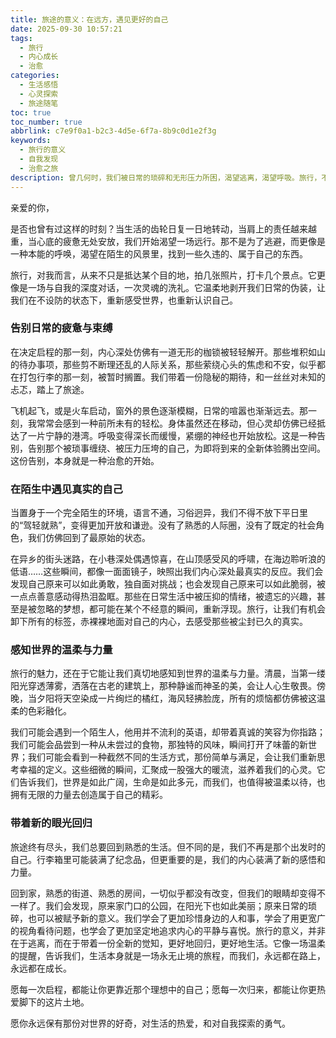 ```yaml
---
title: 旅途的意义：在远方，遇见更好的自己
date: 2025-09-30 10:57:21
tags:
  - 旅行
  - 内心成长
  - 治愈
categories:
  - 生活感悟
  - 心灵探索
  - 旅途随笔
toc: true
toc_number: true
abbrlink: c7e9f0a1-b2c3-4d5e-6f7a-8b9c0d1e2f3g
keywords:
  - 旅行的意义
  - 自我发现
  - 治愈之旅
description: 曾几何时，我们被日常的琐碎和无形压力所困，渴望逃离，渴望呼吸。旅行，不仅仅是地理位置的移动，更是一场心灵的远征。它让我们有机会卸下伪装，在陌生的风景里，重新审视自己，感受世界的温柔与力量，最终带着一份沉甸甸的收获，遇见那个更完整、更勇敢的自己。
---
```


亲爱的你，

是否也曾有过这样的时刻？当生活的齿轮日复一日地转动，当肩上的责任越来越重，当心底的疲惫无处安放，我们开始渴望一场远行。那不是为了逃避，而更像是一种本能的呼唤，渴望在陌生的风景里，找到一些久违的、属于自己的东西。

旅行，对我而言，从来不只是抵达某个目的地，拍几张照片，打卡几个景点。它更像是一场与自我的深度对话，一次灵魂的洗礼。它温柔地剥开我们日常的伪装，让我们在不设防的状态下，重新感受世界，也重新认识自己。

### 告别日常的疲惫与束缚

在决定启程的那一刻，内心深处仿佛有一道无形的枷锁被轻轻解开。那些堆积如山的待办事项，那些剪不断理还乱的人际关系，那些萦绕心头的焦虑和不安，似乎都在打包行李的那一刻，被暂时搁置。我们带着一份隐秘的期待，和一丝丝对未知的忐忑，踏上了旅途。

飞机起飞，或是火车启动，窗外的景色逐渐模糊，日常的喧嚣也渐渐远去。那一刻，我常常会感到一种前所未有的轻松。身体虽然还在移动，但心灵却仿佛已经抵达了一片宁静的港湾。呼吸变得深长而缓慢，紧绷的神经也开始放松。这是一种告别，告别那个被琐事缠绕、被压力压垮的自己，为即将到来的全新体验腾出空间。这份告别，本身就是一种治愈的开始。

### 在陌生中遇见真实的自己

当置身于一个完全陌生的环境，语言不通，习俗迥异，我们不得不放下平日里的“驾轻就熟”，变得更加开放和谦逊。没有了熟悉的人际圈，没有了既定的社会角色，我们仿佛回到了最原始的状态。

在异乡的街头迷路，在小巷深处偶遇惊喜，在山顶感受风的呼啸，在海边聆听浪的低语……这些瞬间，都像一面面镜子，映照出我们内心深处最真实的反应。我们会发现自己原来可以如此勇敢，独自面对挑战；也会发现自己原来可以如此脆弱，被一点点善意感动得热泪盈眶。那些在日常生活中被压抑的情绪，被遗忘的兴趣，甚至是被忽略的梦想，都可能在某个不经意的瞬间，重新浮现。旅行，让我们有机会卸下所有的标签，赤裸裸地面对自己的内心，去感受那些被尘封已久的真实。

### 感知世界的温柔与力量

旅行的魅力，还在于它能让我们真切地感知到世界的温柔与力量。清晨，当第一缕阳光穿透薄雾，洒落在古老的建筑上，那种静谧而神圣的美，会让人心生敬畏。傍晚，当夕阳将天空染成一片绚烂的橘红，海风轻拂脸庞，所有的烦恼都仿佛被这温柔的色彩融化。

我们可能会遇到一个陌生人，他用并不流利的英语，却带着真诚的笑容为你指路；我们可能会品尝到一种从未尝过的食物，那独特的风味，瞬间打开了味蕾的新世界；我们可能会看到一种截然不同的生活方式，那份简单与满足，会让我们重新思考幸福的定义。这些细微的瞬间，汇聚成一股强大的暖流，滋养着我们的心灵。它们告诉我们，世界是如此广阔，生命是如此多元，而我们，也值得被温柔以待，也拥有无限的力量去创造属于自己的精彩。

### 带着新的眼光回归

旅途终有尽头，我们总要回到熟悉的生活。但不同的是，我们不再是那个出发时的自己。行李箱里可能装满了纪念品，但更重要的是，我们的内心装满了新的感悟和力量。

回到家，熟悉的街道、熟悉的房间，一切似乎都没有改变，但我们的眼睛却变得不一样了。我们会发现，原来家门口的公园，在阳光下也如此美丽；原来日常的琐碎，也可以被赋予新的意义。我们学会了更加珍惜身边的人和事，学会了用更宽广的视角看待问题，也学会了更加坚定地追求内心的平静与喜悦。旅行的意义，并非在于逃离，而在于带着一份全新的觉知，更好地回归，更好地生活。它像一场温柔的提醒，告诉我们，生活本身就是一场永无止境的旅程，而我们，永远都在路上，永远都在成长。

愿每一次启程，都能让你更靠近那个理想中的自己；愿每一次归来，都能让你更热爱脚下的这片土地。

愿你永远保有那份对世界的好奇，对生活的热爱，和对自我探索的勇气。